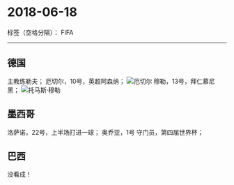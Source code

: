 ﻿# 2018-06-18

标签（空格分隔）： FIFA

---

## 德国
主教练勒夫；
厄切尔，10号，英超阿森纳；
![厄切尔][1]
穆勒，13号，拜仁慕尼黑；
![托马斯·穆勒][2]


## 墨西哥
洛萨诺，22号，上半场打进一球；
奥乔亚，1号 守门员，第四届世界杯；


## 巴西

没看成！


  [1]: http://static.zybuluo.com/usiege/zkywfbenmb537teoioluzkm3/image_1cg76o8l3hv418e1mll19251ko89.png
  [2]: http://static.zybuluo.com/usiege/che8yo7tlywte8fhfneeam4s/image_1cg77q4klik76ehkif1vob1tebm.png